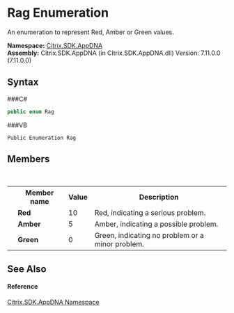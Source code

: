 # Rag Enumeration
 

An enumeration to represent Red, Amber or Green values.

**Namespace:**&nbsp;<a href="N_Citrix_SDK_AppDNA">Citrix.SDK.AppDNA</a><br />**Assembly:**&nbsp;Citrix.SDK.AppDNA (in Citrix.SDK.AppDNA.dll) Version: 7.11.0.0 (7.11.0.0)

## Syntax

###C#
```csharp
public enum Rag
```

###VB
```vbnet
Public Enumeration Rag
```


## Members
&nbsp;<table><tr><th></th><th>Member name</th><th>Value</th><th>Description</th></tr><tr><td /><td target="F:Citrix.SDK.AppDNA.Rag.Red">**Red**</td><td>10</td><td>Red, indicating a serious problem.</td></tr><tr><td /><td target="F:Citrix.SDK.AppDNA.Rag.Amber">**Amber**</td><td>5</td><td>Amber, indicating a possible problem.</td></tr><tr><td /><td target="F:Citrix.SDK.AppDNA.Rag.Green">**Green**</td><td>0</td><td>Green, indicating no problem or a minor problem.</td></tr></table>

## See Also


#### Reference
<a href="N_Citrix_SDK_AppDNA">Citrix.SDK.AppDNA Namespace</a><br />